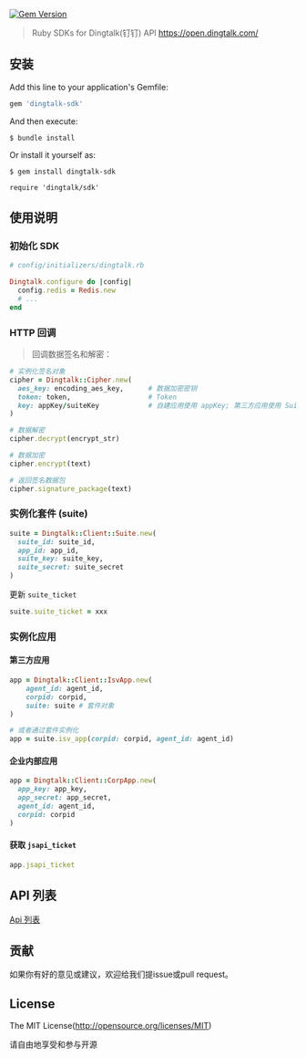 [![Gem Version](https://badge.fury.io/rb/dingtalk-sdk.svg)](https://badge.fury.io/rb/dingtalk-sdk)

> Ruby SDKs for Dingtalk(钉钉) API https://open.dingtalk.com/

## 安装

Add this line to your application's Gemfile:

```ruby
gem 'dingtalk-sdk'
```

And then execute:

	$ bundle install

Or install it yourself as:

	$ gem install dingtalk-sdk

	require 'dingtalk/sdk'

## 使用说明

### 初始化 SDK

```ruby
# config/initializers/dingtalk.rb

Dingtalk.configure do |config|
  config.redis = Redis.new
  # ...
end
```

### HTTP 回调

> 回调数据签名和解密：

```ruby
# 实例化签名对象
cipher = Dingtalk::Cipher.new(
  aes_key: encoding_aes_key,      # 数据加密密钥
  token: token,                   # Token
  key: appKey/suiteKey            # 自建应用使用 appKey; 第三方应用使用 SuiteKey
)

# 数据解密
cipher.decrypt(encrypt_str)

# 数据加密
cipher.encrypt(text)

# 返回签名数据包
cipher.signature_package(text)
```

### 实例化套件 (suite)

```ruby
suite = Dingtalk::Client::Suite.new(
  suite_id: suite_id,
  app_id: app_id,
  suite_key: suite_key,
  suite_secret: suite_secret
)
```

更新 `suite_ticket`

```ruby
suite.suite_ticket = xxx
```

### 实例化应用


#### 第三方应用

```ruby
app = Dingtalk::Client::IsvApp.new(
	agent_id: agent_id,
	corpid: corpid,
	suite: suite # 套件对象
)

# 或者通过套件实例化
app = suite.isv_app(corpid: corpid, agent_id: agent_id)
```

#### 企业内部应用

```ruby
app = Dingtalk::Client::CorpApp.new(
  app_key: app_key,
  app_secret: app_secret,
  agent_id: agent_id,
  corpid: corpid
)
```

#### 获取 `jsapi_ticket`

```ruby
app.jsapi_ticket
```

## API 列表

[Api 列表](https://github.com/mycolorway/dingtalk-ruby-sdk/wiki/API-List)


## 贡献

如果你有好的意见或建议，欢迎给我们提issue或pull request。

## License

The MIT License(http://opensource.org/licenses/MIT)

请自由地享受和参与开源
